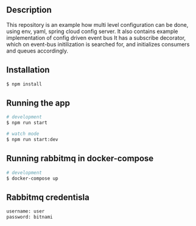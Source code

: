 
## Description

This repository is an example how multi level configuration can be done, using env, yaml, spring cloud config server. It also contains example implementation of config driven event bus
It has a subscribe decorator, which on event-bus initilization is searched for, and initializes consumers and queues accordingly.

## Installation

```bash
$ npm install
```

## Running the app

```bash
# development
$ npm run start

# watch mode
$ npm run start:dev

```

## Running rabbitmq in docker-compose

```bash
# development
$ docker-compose up

```

## Rabbitmq credentisla

```bash
username: user
password: bitnami
```

